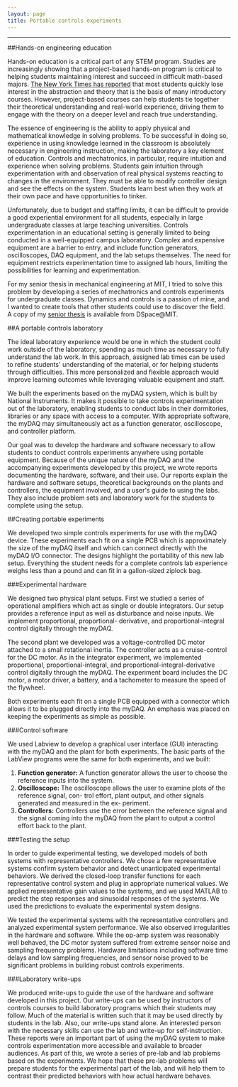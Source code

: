 ```yaml
---
layout: page
title: Portable controls experiments
---
```


***

##Hands-on engineering education

Hands-on education is a critical part of any STEM program. Studies are increasingly showing that a project-based hands-on program is critical to helping students maintaining interest and succeed in difficult math-based majors. [The New York Times has reported](http://www.nytimes.com/2011/11/06/education/edlife/why-science-majors-change-their-mind-its-just-so-darn-hard.html) that most students quickly lose interest in the abstraction and theory that is the basis of many introductory courses. However, project-based courses can help students tie together their theoretical understanding and real-world experience, driving them to engage with the theory on a deeper level and reach true understanding.

The essence of engineering is the ability to apply physical and mathematical knowledge in solving problems. To be successful in doing so, experience in using knowledge learned in the classroom is absolutely necessary in engineering instruction, making the laboratory a key element of education. Controls and mechatronics, in particular, require intuition and experience when solving problems. Students gain intuition through experimentation with and observation of real physical systems reacting to changes in the environment. They must be able to modify controller design and see the effects on the system. Students learn best when they work at their own pace and have opportunities to tinker.

Unfortunately, due to budget and staffing limits, it can be difficult to provide a good experiential environment for all students, especially in large undergraduate classes at large teaching universities. Controls experimentation in an educational setting is generally limited to being conducted in a well-equipped campus laboratory. Complex and expensive equipment are a barrier to entry, and include function generators, oscilloscopes, DAQ equipment, and the lab setups themselves. The need for equipment restricts experimentation time to assigned lab hours, limiting the possibilities for learning and experimentation.

For my senior thesis in mechanical engineering at MIT, I tried to solve this problem by developing a series of mechatronics and controls experiments for undergraduate classes. Dynamics and controls is a passion of mine, and I wanted to create tools that other students could use to discover the field. A copy of my [senior thesis](https://dspace.mit.edu/bitstream/handle/1721.1/74445/813303533-MIT.pdf?sequence=2) is available from DSpace@MIT.

##A portable controls laboratory

The ideal laboratory experience would be one in which the student could work outside of the laboratory, spending as much time as necessary to fully understand the lab work. In this approach, assigned lab times can be used to refine students' understanding of the material, or for helping students through difficulties. This more personalized and flexible approach would improve learning outcomes while leveraging valuable equipment and staff.

We built the experiments based on the myDAQ system, which is built by National Instruments. It makes it possible to take controls experimentation out of the laboratory, enabling students to conduct labs in their dormitories, libraries or any space with access to a computer. With appropriate software, the myDAQ may simultaneously act as a function generator, oscilloscope, and controller platform.

Our goal was to develop the hardware and software necessary to allow students to conduct controls experiments anywhere using portable equipment. Because of the unique nature of the myDAQ and the accompanying experiments developed by this project, we wrote reports documenting the hardware, software, and their use. Our reports explain the hardware and software setups, theoretical backgrounds on the plants and controllers, the equipment involved, and a user's guide to using the labs. They also include problem sets and laboratory work for the students to complete using the setup.

##Creating portable experiments

We developed two simple controls experiments for use with the myDAQ device. These experiments each fit on a single PCB which is approximately the size of the myDAQ itself and which can connect directly with the myDAQ I/O connector. The designs highlight the portability of this new lab setup. Everything the student needs for a complete controls lab experience weighs less than a pound and can fit in a gallon-sized ziplock bag.

###Experimental hardware

We designed two physical plant setups. First we studied a series of operational amplifiers which act as single or double integrators. Our setup provides a reference input as well as disturbance and noise inputs. We implement proportional, proportional- derivative, and proportional-integral control digitally through the myDAQ.

The second plant we developed was a voltage-controlled DC motor attached to a small rotational inertia. The controller acts as a cruise-control for the DC motor. As in the integrator experiment, we implemented proportional, proportional-integral, and proportional-integral-derivative control digitally through the myDAQ. The experiment board includes the DC motor, a motor driver, a battery, and a tachometer to measure the speed of the flywheel.

Both experiments each fit on a single PCB equipped with a connector which allows it to be plugged directly into the myDAQ. An emphasis was placed on keeping the experiments as simple as possible.

###Control software

We used Labview to develop a graphical user interface (GUI) interacting with the myDAQ and the plant for both experiments. The basic parts of the LabView programs were the same for both experiments, and we built:

1. **Function generator:** A function generator allows the user to choose the reference inputs into the system.
2. **Oscilloscope:** The oscilloscope allows the user to examine plots of the reference signal, con- trol effort, plant output, and other signals generated and measured in the ex- periment.
3. **Controllers:** Controllers use the error between the reference signal and the signal coming into the myDAQ from the plant to output a control effort back to the plant.

###Testing the setup

In order to guide experimental testing, we developed models of both systems with representative controllers. We chose a few representative systems confirm system behavior and detect unanticipated experimental behaviors. We derived the closed-loop transfer functions for each representative control system and plug in appropriate numerical values. We applied representative gain values to the systems, and we used MATLAB to predict the step responses and sinusoidal responses of the systems. We used the predictions to evaluate the experimental system designs.

We tested the experimental systems with the representative controllers and analyzed experimental system performance. We also observed irregularities in the hardware and software. While the op-amp system was reasonably well behaved, the DC motor system suffered from extreme sensor noise and sampling frequency problems. Hardware limitations including software time delays and low sampling frequencies, and sensor noise proved to be significant problems in building robust controls experiments.

###Laboratory write-ups

We produced write-ups to guide the use of the hardware and software developed in this project. Our write-ups can be used by instructors of controls courses to build laboratory programs which their students may follow. Much of the material is written such that it may be used directly by students in the lab. Also, our write-ups stand alone. An interested person with the necessary skills can use the lab and write-up for self-instruction. These reports were an important part of using the myDAQ system to make controls experimentation more accessible and available to broader audiences. As part of this, we wrote a series of pre-lab and lab problems based on the experiments. We hope that these pre-lab problems will prepare students for the experimental part of the lab, and will help them to contrast their predicted behaviors with how actual hardware behaves.
